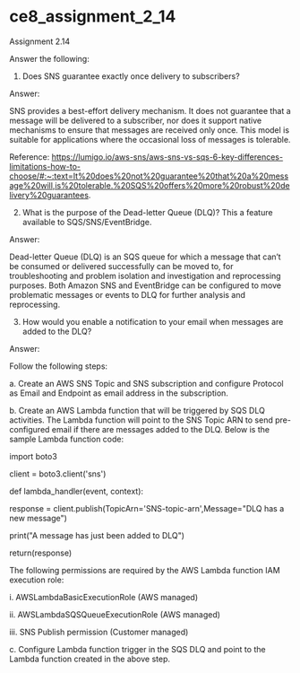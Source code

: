 # ce8_assignment_2_14

Assignment 2.14

Answer the following:

1. Does SNS guarantee exactly once delivery to subscribers?

Answer:
   
SNS provides a best-effort delivery mechanism. It does not guarantee that a message will be delivered to a subscriber, nor does it support native mechanisms to ensure that messages are received only once. This model is suitable for applications where the occasional loss of messages is tolerable.

Reference: https://lumigo.io/aws-sns/aws-sns-vs-sqs-6-key-differences-limitations-how-to-choose/#:~:text=It%20does%20not%20guarantee%20that%20a%20message%20will,is%20tolerable.%20SQS%20offers%20more%20robust%20delivery%20guarantees.


2. What is the purpose of the Dead-letter Queue (DLQ)? This a feature available to SQS/SNS/EventBridge.

Answer:
   
Dead-letter Queue (DLQ) is an SQS queue for which a message that can’t be consumed or delivered successfully can be moved to, for troubleshooting and problem isolation and investigation and reprocessing purposes. Both Amazon SNS and EventBridge can be configured to move problematic messages or events to DLQ for further analysis and reprocessing. 

 
3. How would you enable a notification to your email when messages are added to the DLQ?

Answer:

Follow the following steps:
   
a. Create an AWS SNS Topic and SNS subscription and configure Protocol as Email and Endpoint as email address in the subscription. 

b. Create an AWS Lambda function that will be triggered by SQS DLQ activities. The Lambda function will point to the SNS Topic ARN to send pre-configured email if there are messages added to the DLQ.
Below is the sample Lambda function code:

import boto3

client = boto3.client('sns')

def lambda_handler(event, context):

  response = client.publish(TopicArn='SNS-topic-arn',Message="DLQ has a new message")

  print("A message has just been added to DLQ")
  
  return(response)


The following permissions are required by the AWS Lambda function IAM execution role:

i. AWSLambdaBasicExecutionRole (AWS managed)

ii. AWSLambdaSQSQueueExecutionRole (AWS managed)

iii. SNS Publish permission (Customer managed)


c. Configure Lambda function trigger in the SQS DLQ and point to the Lambda function created in the above step.
   
